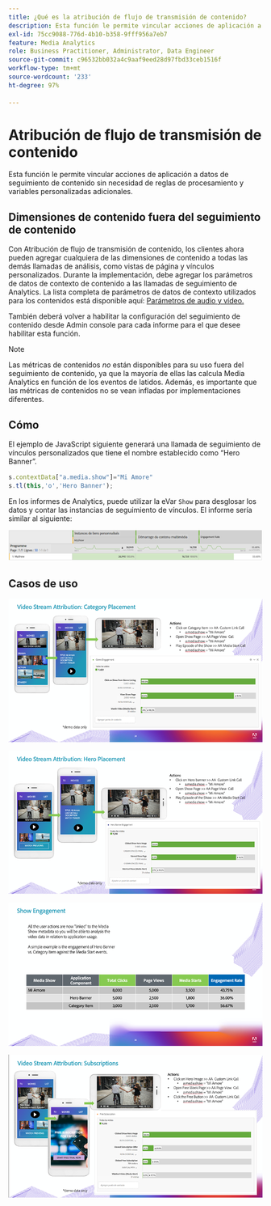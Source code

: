 ```yaml
---
title: ¿Qué es la atribución de flujo de transmisión de contenido?
description: Esta función le permite vincular acciones de aplicación a datos de seguimiento de medios sin necesidad de reglas de procesamiento ni variables personalizadas adicionales.
exl-id: 75cc9088-776d-4b10-b358-9fff956a7eb7
feature: Media Analytics
role: Business Practitioner, Administrator, Data Engineer
source-git-commit: c96532bb032a4c9aaf9eed28d97fbd33ceb1516f
workflow-type: tm+mt
source-wordcount: '233'
ht-degree: 97%

---
```


# Atribución de flujo de transmisión de contenido

Esta función le permite vincular acciones de aplicación a datos de seguimiento de contenido sin necesidad de reglas de procesamiento y variables personalizadas adicionales.

## Dimensiones de contenido fuera del seguimiento de contenido

Con Atribución de flujo de transmisión de contenido, los clientes ahora pueden agregar cualquiera de las dimensiones de contenido a todas las demás llamadas de análisis, como vistas de página y vínculos personalizados. Durante la implementación, debe agregar los parámetros de datos de contexto de contenido a las llamadas de seguimiento de Analytics. La lista completa de parámetros de datos de contexto utilizados para los contenidos está disponible aquí: [Parámetros de audio y vídeo.](/help/metrics-and-metadata/audio-video-parameters.md)

También deberá volver a habilitar la configuración del seguimiento de contenido desde Admin console para cada informe para el que desee habilitar esta función.

>[!NOTE]
>
>Las métricas de contenidos _no_ están disponibles para su uso fuera del seguimiento de contenido, ya que la mayoría de ellas las calcula Media Analytics en función de los eventos de latidos. Además, es importante que las métricas de contenidos no se vean infladas por implementaciones diferentes.

## Cómo

El ejemplo de JavaScript siguiente generará una llamada de seguimiento de vínculos personalizados que tiene el nombre establecido como “Hero Banner”.

```javascript
s.contextData["a.media.show"]="Mi Amore"
s.tl(this,'o','Hero Banner');
```

En los informes de Analytics, puede utilizar la eVar `Show` para desglosar los datos y contar las instancias de seguimiento de vínculos. El informe sería similar al siguiente:

![](/assets/myShow-rpt-1.png)

## Casos de uso

![](/assets/vid-stream-attr-category.png)

![](/assets/vid-stream-attr-hero.png)

![](/assets/show-engagement.png)

![](/assets/vid-stream-attr-subs.png)
